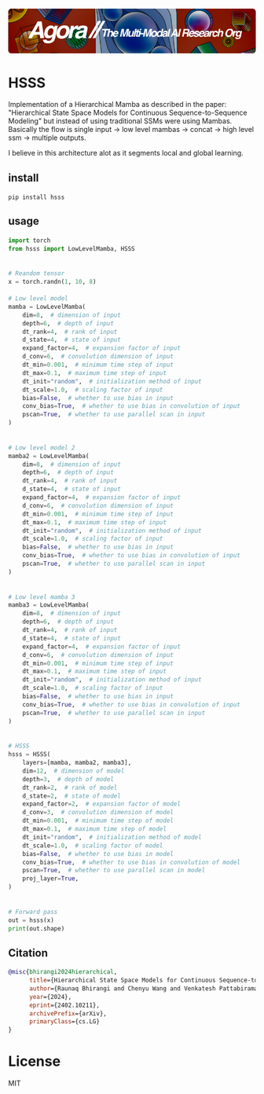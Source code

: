 [![Multi-Modality](agorabanner.png)](https://discord.gg/qUtxnK2NMf)

# HSSS
Implementation of a Hierarchical Mamba as described in the paper: "Hierarchical State Space Models for Continuous Sequence-to-Sequence Modeling" but instead of using traditional SSMs were using Mambas. Basically the flow is single input -> low level mambas -> concat -> high level ssm -> multiple outputs.

I believe in this architecture alot as it segments local and global learning. 


## install
`pip install hsss`

##  usage
```python
import torch
from hsss import LowLevelMamba, HSSS


# Reandom tensor
x = torch.randn(1, 10, 8)

# Low level model
mamba = LowLevelMamba(
    dim=8,  # dimension of input
    depth=6,  # depth of input
    dt_rank=4,  # rank of input
    d_state=4,  # state of input
    expand_factor=4,  # expansion factor of input
    d_conv=6,  # convolution dimension of input
    dt_min=0.001,  # minimum time step of input
    dt_max=0.1,  # maximum time step of input
    dt_init="random",  # initialization method of input
    dt_scale=1.0,  # scaling factor of input
    bias=False,  # whether to use bias in input
    conv_bias=True,  # whether to use bias in convolution of input
    pscan=True,  # whether to use parallel scan in input
)


# Low level model 2
mamba2 = LowLevelMamba(
    dim=8,  # dimension of input
    depth=6,  # depth of input
    dt_rank=4,  # rank of input
    d_state=4,  # state of input
    expand_factor=4,  # expansion factor of input
    d_conv=6,  # convolution dimension of input
    dt_min=0.001,  # minimum time step of input
    dt_max=0.1,  # maximum time step of input
    dt_init="random",  # initialization method of input
    dt_scale=1.0,  # scaling factor of input
    bias=False,  # whether to use bias in input
    conv_bias=True,  # whether to use bias in convolution of input
    pscan=True,  # whether to use parallel scan in input
)


# Low level mamba 3
mamba3 = LowLevelMamba(
    dim=8,  # dimension of input
    depth=6,  # depth of input
    dt_rank=4,  # rank of input
    d_state=4,  # state of input
    expand_factor=4,  # expansion factor of input
    d_conv=6,  # convolution dimension of input
    dt_min=0.001,  # minimum time step of input
    dt_max=0.1,  # maximum time step of input
    dt_init="random",  # initialization method of input
    dt_scale=1.0,  # scaling factor of input
    bias=False,  # whether to use bias in input
    conv_bias=True,  # whether to use bias in convolution of input
    pscan=True,  # whether to use parallel scan in input
)


# HSSS
hsss = HSSS(
    layers=[mamba, mamba2, mamba3],
    dim=12,  # dimension of model
    depth=3,  # depth of model
    dt_rank=2,  # rank of model
    d_state=2,  # state of model
    expand_factor=2,  # expansion factor of model
    d_conv=3,  # convolution dimension of model
    dt_min=0.001,  # minimum time step of model
    dt_max=0.1,  # maximum time step of model
    dt_init="random",  # initialization method of model
    dt_scale=1.0,  # scaling factor of model
    bias=False,  # whether to use bias in model
    conv_bias=True,  # whether to use bias in convolution of model
    pscan=True,  # whether to use parallel scan in model
    proj_layer=True,
)


# Forward pass
out = hsss(x)
print(out.shape)

```
## Citation
```bibtex
@misc{bhirangi2024hierarchical,
      title={Hierarchical State Space Models for Continuous Sequence-to-Sequence Modeling}, 
      author={Raunaq Bhirangi and Chenyu Wang and Venkatesh Pattabiraman and Carmel Majidi and Abhinav Gupta and Tess Hellebrekers and Lerrel Pinto},
      year={2024},
      eprint={2402.10211},
      archivePrefix={arXiv},
      primaryClass={cs.LG}
}
```


# License
MIT

